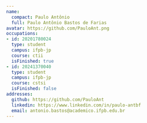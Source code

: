 ```yaml
---
name:
  compact: Paulo Antônio
  full: Paulo Antônio Bastos de Farias
avatar: https://github.com/PauloAnt.png
occupations:
- id: 20201780024
  type: student
  campus: ifpb-jp
  course: ctii
  isFinished: true
- id: 20241370040
  type: student
  campus: ifpb-jp
  course: cstsi
  isFinished: false
addresses:
  github: https://github.com/PauloAnt
  linkedin: https://www.linkedin.com/in/paulo-antbf
  email: antonio.bastos@academico.ifpb.edu.br
---
```

